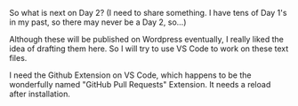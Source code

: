 So what is next on Day 2? (I need to share something. I have tens of Day 1's in my past, so there may never be a Day 2, so...)

Although these will be published on Wordpress eventually, I really liked the idea of drafting them here. So I will try to use VS Code to work on these text files. 

I need the Github Extension on VS Code, which happens to be the wonderfully named "GitHub Pull Requests" Extension. It needs a reload after installation.
